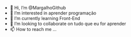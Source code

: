 - 👋 Hi, I’m @MargalhoGithub
- 👀 I’m interested in aprender programação
- 🌱 I’m currently learning  Front-End
- 💞️ I’m looking to collaborate on  tudo que eu for aprender
- 📫 How to reach me ...

<!---
MargalhoGithub/MargalhoGithub is a ✨ special ✨ repository because its `README.md` (this file) appears on your GitHub profile.
You can click the Preview link to take a look at your changes.
--->
